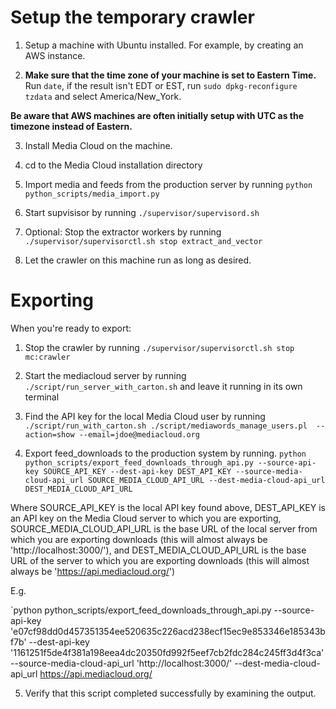 # Setup the temporary crawler

1. Setup a machine with Ubuntu installed. For example, by creating an AWS instance.

2. **Make sure that the time zone of your machine is set to Eastern Time.** Run `date`, if the result isn't EDT or EST, run `sudo dpkg-reconfigure tzdata` and select America/New_York.

 **Be aware that AWS machines are often initially setup with UTC as the timezone instead of Eastern.**

3. Install Media Cloud on the machine.

4. cd to the Media Cloud installation directory

5. Import media and feeds from the production server by running `python python_scripts/media_import.py`

6. Start supvisisor by running `./supervisor/supervisord.sh`

7. Optional: Stop the extractor workers by running `./supervisor/supervisorctl.sh stop extract_and_vector`

8. Let the crawler on this machine run as long as desired.

# Exporting

When you're ready to export:

1. Stop the crawler by running `./supervisor/supervisorctl.sh stop mc:crawler`

2. Start the mediacloud server by running `./script/run_server_with_carton.sh` and leave it running in its own terminal

3. Find the API key for the local Media Cloud user by running `./script/run_with_carton.sh ./script/mediawords_manage_users.pl  --action=show --email=jdoe@mediacloud.org`

4. Export feed_downloads to the production system by running. `python python_scripts/export_feed_downloads_through_api.py --source-api-key SOURCE_API_KEY --dest-api-key DEST_API_KEY --source-media-cloud-api_url SOURCE_MEDIA_CLOUD_API_URL --dest-media-cloud-api_url DEST_MEDIA_CLOUD_API_URL`

 Where SOURCE_API_KEY is the local API key found above, DEST_API_KEY is an API key on the Media Cloud server to which you are exporting, SOURCE_MEDIA_CLOUD_API_URL is the base URL of the local server from which you are exporting downloads (this will almost always be 'http://localhost:3000/'), and DEST_MEDIA_CLOUD_API_URL is the base URL of the server to which you are exporting downloads (this will almost always be 'https://api.mediacloud.org/')

 E.g.

 `python python_scripts/export_feed_downloads_through_api.py --source-api-key 'e07cf98dd0d457351354ee520635c226acd238ecf15ec9e853346e185343bf7b' --dest-api-key  '1161251f5de4f381a198eea4dc20350fd992f5eef7cb2fdc284c245ff3d4f3ca' --source-media-cloud-api_url  'http://localhost:3000/' --dest-media-cloud-api_url https://api.mediacloud.org/

5. Verify that this script completed successfully by examining the output.
